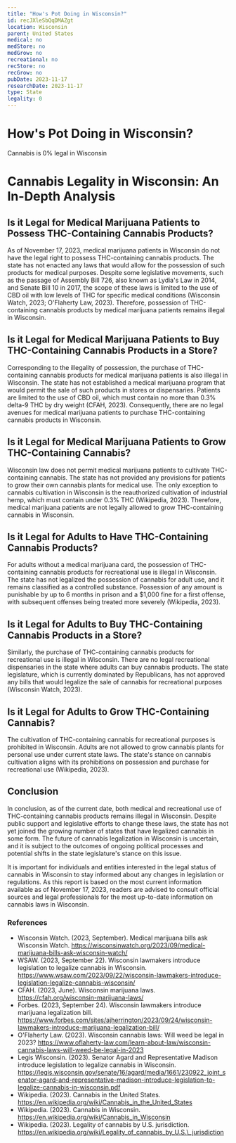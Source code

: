 ```yaml
---
title: "How's Pot Doing in Wisconsin?"
id: recJXleSbQqDMAZgt
location: Wisconsin
parent: United States
medical: no
medStore: no
medGrow: no
recreational: no
recStore: no
recGrow: no
pubDate: 2023-11-17
researchDate: 2023-11-17
type: State
legality: 0
---
```


# How's Pot Doing in Wisconsin?

<p class="howsit">Cannabis is 0% legal in Wisconsin</p>

# Cannabis Legality in Wisconsin: An In-Depth Analysis

## Is it Legal for Medical Marijuana Patients to Possess THC-Containing Cannabis Products?

As of November 17, 2023, medical marijuana patients in Wisconsin do not have the legal right to possess THC-containing cannabis products. The state has not enacted any laws that would allow for the possession of such products for medical purposes. Despite some legislative movements, such as the passage of Assembly Bill 726, also known as Lydia's Law in 2014, and Senate Bill 10 in 2017, the scope of these laws is limited to the use of CBD oil with low levels of THC for specific medical conditions (Wisconsin Watch, 2023; O'Flaherty Law, 2023). Therefore, possession of THC-containing cannabis products by medical marijuana patients remains illegal in Wisconsin.

## Is it Legal for Medical Marijuana Patients to Buy THC-Containing Cannabis Products in a Store?

Corresponding to the illegality of possession, the purchase of THC-containing cannabis products for medical marijuana patients is also illegal in Wisconsin. The state has not established a medical marijuana program that would permit the sale of such products in stores or dispensaries. Patients are limited to the use of CBD oil, which must contain no more than 0.3% delta-9 THC by dry weight (CFAH, 2023). Consequently, there are no legal avenues for medical marijuana patients to purchase THC-containing cannabis products in Wisconsin.

## Is it Legal for Medical Marijuana Patients to Grow THC-Containing Cannabis?

Wisconsin law does not permit medical marijuana patients to cultivate THC-containing cannabis. The state has not provided any provisions for patients to grow their own cannabis plants for medical use. The only exception to cannabis cultivation in Wisconsin is the reauthorized cultivation of industrial hemp, which must contain under 0.3% THC (Wikipedia, 2023). Therefore, medical marijuana patients are not legally allowed to grow THC-containing cannabis in Wisconsin.

## Is it Legal for Adults to Have THC-Containing Cannabis Products?

For adults without a medical marijuana card, the possession of THC-containing cannabis products for recreational use is illegal in Wisconsin. The state has not legalized the possession of cannabis for adult use, and it remains classified as a controlled substance. Possession of any amount is punishable by up to 6 months in prison and a $1,000 fine for a first offense, with subsequent offenses being treated more severely (Wikipedia, 2023).

## Is it Legal for Adults to Buy THC-Containing Cannabis Products in a Store?

Similarly, the purchase of THC-containing cannabis products for recreational use is illegal in Wisconsin. There are no legal recreational dispensaries in the state where adults can buy cannabis products. The state legislature, which is currently dominated by Republicans, has not approved any bills that would legalize the sale of cannabis for recreational purposes (Wisconsin Watch, 2023).

## Is it Legal for Adults to Grow THC-Containing Cannabis?

The cultivation of THC-containing cannabis for recreational purposes is prohibited in Wisconsin. Adults are not allowed to grow cannabis plants for personal use under current state laws. The state's stance on cannabis cultivation aligns with its prohibitions on possession and purchase for recreational use (Wikipedia, 2023).

## Conclusion

In conclusion, as of the current date, both medical and recreational use of THC-containing cannabis products remains illegal in Wisconsin. Despite public support and legislative efforts to change these laws, the state has not yet joined the growing number of states that have legalized cannabis in some form. The future of cannabis legalization in Wisconsin is uncertain, and it is subject to the outcomes of ongoing political processes and potential shifts in the state legislature's stance on this issue.

It is important for individuals and entities interested in the legal status of cannabis in Wisconsin to stay informed about any changes in legislation or regulations. As this report is based on the most current information available as of November 17, 2023, readers are advised to consult official sources and legal professionals for the most up-to-date information on cannabis laws in Wisconsin.

### References

- Wisconsin Watch. (2023, September). Medical marijuana bills ask Wisconsin Watch. https://wisconsinwatch.org/2023/09/medical-marijuana-bills-ask-wisconsin-watch/
- WSAW. (2023, September 22). Wisconsin lawmakers introduce legislation to legalize cannabis in Wisconsin. https://www.wsaw.com/2023/09/22/wisconsin-lawmakers-introduce-legislation-legalize-cannabis-wisconsin/
- CFAH. (2023, June). Wisconsin marijuana laws. https://cfah.org/wisconsin-marijuana-laws/
- Forbes. (2023, September 24). Wisconsin lawmakers introduce marijuana legalization bill. https://www.forbes.com/sites/ajherrington/2023/09/24/wisconsin-lawmakers-introduce-marijuana-legalization-bill/
- O'Flaherty Law. (2023). Wisconsin cannabis laws: Will weed be legal in 2023? https://www.oflaherty-law.com/learn-about-law/wisconsin-cannabis-laws-will-weed-be-legal-in-2023
- Legis Wisconsin. (2023). Senator Agard and Representative Madison introduce legislation to legalize cannabis in Wisconsin. https://legis.wisconsin.gov/senate/16/agard/media/1661/230922_joint_senator-agard-and-representative-madison-introduce-legislation-to-legalize-cannabis-in-wisconsin.pdf
- Wikipedia. (2023). Cannabis in the United States. https://en.wikipedia.org/wiki/Cannabis_in_the_United_States
- Wikipedia. (2023). Cannabis in Wisconsin. https://en.wikipedia.org/wiki/Cannabis_in_Wisconsin
- Wikipedia. (2023). Legality of cannabis by U.S. jurisdiction. https://en.wikipedia.org/wiki/Legality_of_cannabis_by_U.S.\_jurisdiction
